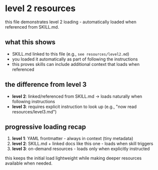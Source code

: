 # level 2 resources

this file demonstrates level 2 loading - automatically loaded when referenced from SKILL.md.

## what this shows

- SKILL.md linked to this file (e.g., `see resources/level2.md`)
- you loaded it automatically as part of following the instructions
- this proves skills can include additional context that loads when referenced

## the difference from level 3

- **level 2**: linked/referenced from SKILL.md → loads naturally when following instructions
- **level 3**: requires explicit instruction to look up (e.g., "now read resources/level3.md")

## progressive loading recap

1. **level 1**: YAML frontmatter - always in context (tiny metadata)
2. **level 2**: SKILL.md + linked docs like this one - loads when skill triggers
3. **level 3**: on-demand resources - loads only when explicitly instructed

this keeps the initial load lightweight while making deeper resources available when needed.
